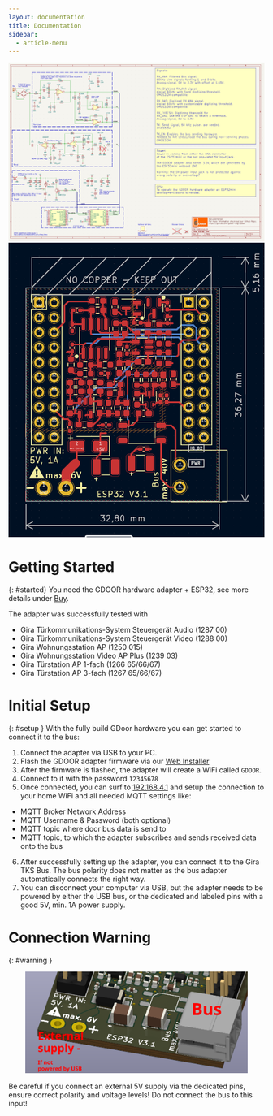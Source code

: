 ```yaml
---
layout: documentation
title: Documentation
sidebar:
  - article-menu
---
```

<div class="image">
<img src="/assets/images/doc-schematics.png"/>
<img src="/assets/images/doc-pcb.png"/>
</div>

# Getting Started
{: #started}
You need the GDOOR hardware adapter + ESP32, see more details under [Buy](./buy.html).

The adapter was successfully tested with
- Gira Türkommunikations-System Steuergerät Audio (1287 00)
- Gira Türkommunikations-System Steuergerät Video (1288 00)
- Gira Wohnungsstation AP (1250 015)
- Gira Wohnungsstation Video AP Plus (1239 03)
- Gira Türstation AP 1-fach (1266 65/66/67)
- Gira Türstation AP 3-fach (1267 65/66/67)

# Initial Setup
{: #setup }
With the fully build GDoor hardware you can get started to connect it to the bus:

1. Connect the adapter via USB to your PC.
2. Flash the GDOOR adapter firmware via our [Web Installer](./web-installer.html)
3. After the firmware is flashed, the adapter will create a WiFi called `GDOOR`.
4. Connect to it with the password `12345678`
5. Once connected, you can surf to [192.168.4.1](http://192.168.4.1)
and setup the connection to your home WiFi and all needed MQTT settings like:
- MQTT Broker Network Address
- MQTT Username & Password (both optional)
- MQTT topic where door bus data is send to
- MQTT topic, to which the adapter subscribes and sends received data onto the bus
6. After successfully setting up the adapter, you can connect it to the Gira TKS Bus.
The bus polarity does not matter as the bus adapter automatically connects the right way.
7. You can disconnect your computer via USB, but the adapter needs to be powered by either the USB bus,
or the dedicated and labeled pins with a good 5V, min. 1A power supply.

# Connection Warning
{: #warning }
<p align="center">
<img src="/assets/images/doc-pinout.png" height="200px"/>
</p>

Be careful if you connect an external 5V supply via the dedicated pins,
ensure correct polarity and voltage levels!
Do not connect the bus to this input!
